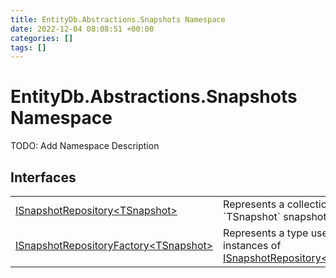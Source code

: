 ```yaml
---
title: EntityDb.Abstractions.Snapshots Namespace
date: 2022-12-04 08:08:51 +00:00
categories: []
tags: []
---
```


# EntityDb.Abstractions.Snapshots Namespace

TODO: Add Namespace Description

## Interfaces
<table><tr><td><a href='dotnet/entitydb-abstractions-snapshots-isnapshotrepository`1'>ISnapshotRepository&lt;TSnapshot&gt;</a></td><td>
Represents a collection of `TSnapshot` snapshots.
</td></tr><tr><td><a href='dotnet/entitydb-abstractions-snapshots-isnapshotrepositoryfactory`1'>ISnapshotRepositoryFactory&lt;TSnapshot&gt;</a></td><td>
Represents a type used to create instances of <a href='dotnet/entitydb-abstractions-snapshots-isnapshotrepository`1'>ISnapshotRepository&lt;TSnapshot&gt;</a></td></tr></table>
